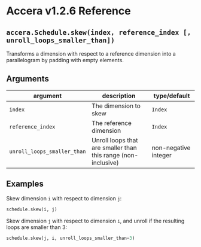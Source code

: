 [//]: # (Project: Accera)
[//]: # (Version: v1.2.6)

# Accera v1.2.6 Reference

## `accera.Schedule.skew(index, reference_index [, unroll_loops_smaller_than])`
Transforms a dimension with respect to a reference dimension into a parallelogram by padding with empty elements.

## Arguments

argument | description | type/default
--- | --- | ---
`index` | The dimension to skew | `Index`
`reference_index` | The reference dimension | `Index`
`unroll_loops_smaller_than` | Unroll loops that are smaller than this range (non-inclusive) | non-negative integer

## Examples

Skew dimension `i` with respect to dimension `j`:

```python
schedule.skew(i, j)
```

Skew dimension `j` with respect to dimension `i`, and unroll if the resulting loops are smaller than 3:

```python
schedule.skew(j, i, unroll_loops_smaller_than=3)
```

<div style="page-break-after: always;"></div>


